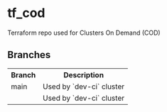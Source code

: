 # tf_cod
Terraform repo used for Clusters On Demand (COD)

## Branches

<table>
<tr>
<th>Branch</th>
<th>Description</th>
</tr>
<tr>
<td>main</td>
<td>Used by `dev-ci` cluster</td>
</tr>

<tr>
<td></td>
<td>Used by `dev-ci` cluster</td>
</tr>


</table>
